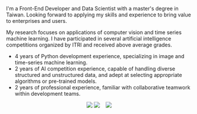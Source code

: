 I'm a Front-End Developer and Data Scientist with a master's degree in Taiwan. Looking forward to applying my skills and experience to bring value to enterprises and users.

My research focuses on applications of computer vision and time series machine learning. I have participated in several artificial intelligence competitions organized by ITRI and received above average grades.

- 4 years of Python development experience, specializing in image and time-series machine learning.
- 2 years of AI competition experience, capable of handling diverse structured and unstructured data, and adept at selecting appropriate algorithms or pre-trained models.
- 2 years of professional experience, familiar with collaborative teamwork within development teams.

<p align="center">
  <img src="https://github-profile-summary-cards.vercel.app/api/cards/profile-details?username=siang-chang&theme=github"/>
  <img src="http://github-profile-summary-cards.vercel.app/api/cards/repos-per-language?username=siang-chang&theme=github"/>
  <span>&nbsp;&nbsp;</span>
  <img src="http://github-profile-summary-cards.vercel.app/api/cards/stats?username=siang-chang&theme=github"/>
<p>

<!--
https://github.com/vn7n24fzkq/github-profile-summary-cards-example/tree/master/profile-summary-card-output#algolia
https://github.com/vn7n24fzkq/github-profile-summary-cards-example/tree/master/profile-summary-card-output#aura_dark
https://github.com/vn7n24fzkq/github-profile-summary-cards-example/tree/master/profile-summary-card-output#calm
https://github.com/vn7n24fzkq/github-profile-summary-cards-example/tree/master/profile-summary-card-output#city_lights
https://github.com/vn7n24fzkq/github-profile-summary-cards-example/tree/master/profile-summary-card-output#gruvbox
https://github.com/vn7n24fzkq/github-profile-summary-cards-example/tree/master/profile-summary-card-output#onedark
https://github.com/vn7n24fzkq/github-profile-summary-cards-example/tree/master/profile-summary-card-output#panda

**siang-chang/siang-chang** is a ✨ _special_ ✨ repository because its `README.md` (this file) appears on your GitHub profile.

Here are some ideas to get you started:

- 🔭 I’m currently working on ...
- 🌱 I’m currently learning ...
- 👯 I’m looking to collaborate on ...
- 🤔 I’m looking for help with ...
- 💬 Ask me about ...
- 📫 How to reach me: ...
- 😄 Pronouns: ...
- ⚡ Fun fact: ...
-->
